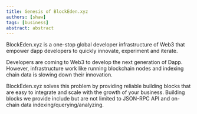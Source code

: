 ```yaml
---
title: Genesis of BlockEden.xyz
authors: [shaw]
tags: [business]
abstract: abstract
---
```

BlockEden.xyz is a one-stop global developer infrastructure of Web3 that
empower dapp developers to quickly innovate, experiment and iterate.

Developers are coming to Web3 to develop the next generation of Dapp.
However, infrastructure work like running blockchain nodes and indexing chain data is slowing down their innovation.

BlockEden.xyz solves this problem by providing reliable building blocks
that are easy to integrate and scale with the growth of your business. Building blocks we provide include but are not limited to JSON-RPC API and on-chain data indexing/querying/analyzing.

